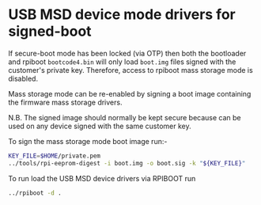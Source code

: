 # USB MSD device mode drivers for signed-boot

If secure-boot mode has been locked (via OTP) then both the
bootloader and rpiboot `bootcode4.bin` will only load `boot.img`
files signed with the customer's private key. Therefore, access
to rpiboot mass storage mode is disabled.

Mass storage mode can be re-enabled by signing a boot image
containing the firmware mass storage drivers.

N.B. The signed image should normally be kept secure because can
be used on any device signed with the same customer key.

To sign the mass storage mode boot image run:-
```bash
KEY_FILE=$HOME/private.pem
../tools/rpi-eeprom-digest -i boot.img -o boot.sig -k "${KEY_FILE}"
```

To run load the USB MSD device drivers via RPIBOOT run
```bash
../rpiboot -d .
```
